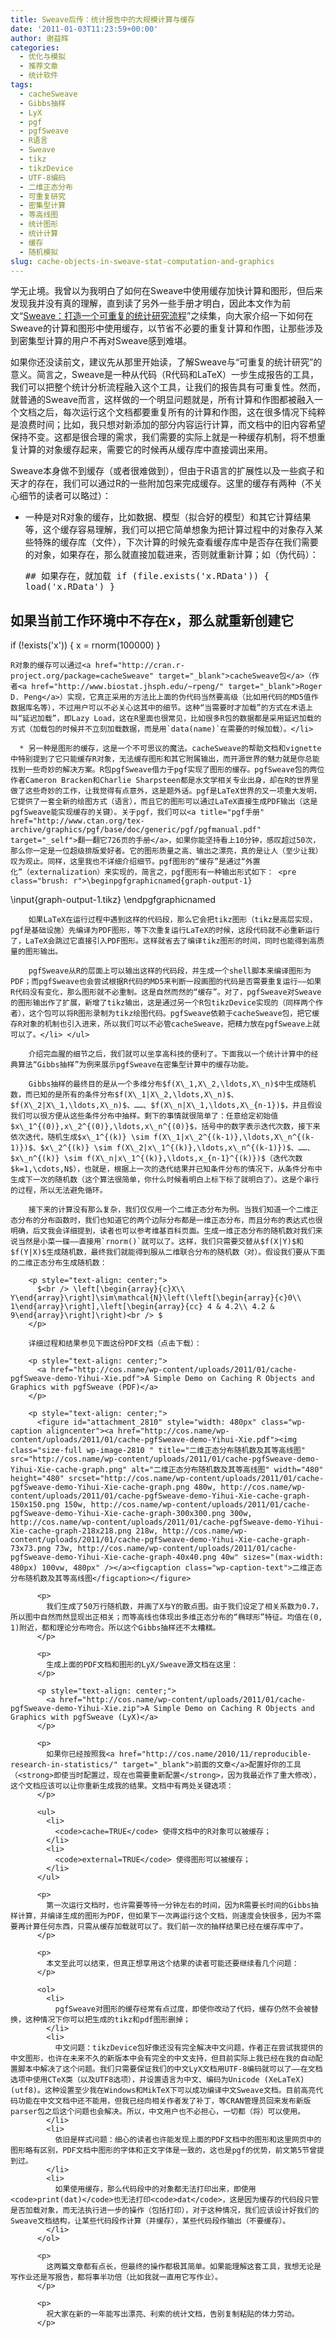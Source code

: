 ```yaml
---
title: Sweave后传：统计报告中的大规模计算与缓存
date: '2011-01-03T11:23:59+00:00'
author: 谢益辉
categories:
  - 优化与模拟
  - 推荐文章
  - 统计软件
tags:
  - cacheSweave
  - Gibbs抽样
  - LyX
  - pgf
  - pgfSweave
  - R语言
  - Sweave
  - tikz
  - tikzDevice
  - UTF-8编码
  - 二维正态分布
  - 可重复研究
  - 密集型计算
  - 等高线图
  - 统计图形
  - 统计计算
  - 缓存
  - 随机模拟
slug: cache-objects-in-sweave-stat-computation-and-graphics
---
```


学无止境。我曾以为我明白了如何在Sweave中使用缓存加快计算和图形，但后来发现我并没有真的理解，直到读了另外一些手册才明白，因此本文作为前文“<a href="http://cos.name/2010/11/reproducible-research-in-statistics/" target="_blank">Sweave：打造一个可重复的统计研究流程</a>”之续集，向大家介绍一下如何在Sweave的计算和图形中使用缓存，以节省不必要的重复计算和作图，让那些涉及到密集型计算的用户不再对Sweave感到难堪。

如果你还没读前文，建议先从那里开始读，了解Sweave与“可重复的统计研究”的意义。简言之，Sweave是一种从代码（R代码和LaTeX）一步生成报告的工具，我们可以把整个统计分析流程融入这个工具，让我们的报告具有可重复性。然而，就普通的Sweave而言，这样做的一个明显问题就是，所有计算和作图都被融入一个文档之后，每次运行这个文档都要重复所有的计算和作图，这在很多情况下纯粹是浪费时间；比如，我只想对新添加的部分内容运行计算，而文档中的旧内容希望保持不变。这都是很合理的需求，我们需要的实际上就是一种缓存机制，将不想重复计算的对象缓存起来，需要它的时候再从缓存库中直接调出来用。

Sweave本身做不到缓存（或者很难做到），但由于R语言的扩展性以及一些疯子和天才的存在，我们可以通过R的一些附加包来完成缓存。这里的缓存有两种（不关心细节的读者可以略过）：

  * 一种是对R对象的缓存，比如数据、模型（拟合好的模型）和其它计算结果等，这个缓存容易理解，我们可以把它简单想象为把计算过程中的对象存入某些特殊的缓存库（文件），下次计算的时候先查看缓存库中是否存在我们需要的对象，如果存在，那么就直接加载进来，否则就重新计算；如（伪代码）： <pre class="brush: r">## 如果存在，就加载
if (file.exists('x.RData')) {
    load('x.RData')
}
## 如果当前工作环境中不存在x，那么就重新创建它
if (!exists('x')) {
    x = rnorm(100000)
}</pre>
    
    R对象的缓存可以通过<a href="http://cran.r-project.org/package=cacheSweave" target="_blank">cacheSweave包</a>（作者<a href="http://www.biostat.jhsph.edu/~rpeng/" target="_blank">Roger D. Peng</a>）实现，它真正采用的方法比上面的伪代码当然要高级（比如用代码的MD5值作数据库名等），不过用户可以不必关心这其中的细节。这种“当需要时才加载”的方式在术语上叫“延迟加载”，即Lazy Load，这在R里面也很常见，比如很多R包的数据都是采用延迟加载的方式（加载包的时候并不立刻加载数据，而是用`data(name)`在需要的时候加载）。</li> 
    
      * 另一种是图形的缓存，这是一个不可思议的魔法。cacheSweave的帮助文档和vignette中特别提到了它只能缓存R对象，无法缓存图形和其它附属输出，而开源世界的魅力就是你总能找到一些奇妙的解决方案。R包pgfSweave借力于pgf实现了图形的缓存。pgfSweave包的两位作者Cameron Bracken和Charlie Sharpsteen都是水文学相关专业出身，却在R的世界里做了这些奇妙的工作，让我觉得有点意外，这是题外话。pgf是LaTeX世界的又一项重大发明，它提供了一套全新的绘图方式（语言），而且它的图形可以通过LaTeX直接生成PDF输出（这是pgfSweave能实现缓存的关键）。关于pgf，我们可以<a title="pgf手册" href="http://www.ctan.org/tex-archive/graphics/pgf/base/doc/generic/pgf/pgfmanual.pdf" target="_self">翻一翻它726页的手册</a>，如果你能坚持看上10分钟，感叹超过50次，那么你一定是一位超级排版爱好者。它的图形质量之高、输出之漂亮，真的是让人（至少让我）叹为观止。同样，这里我也不详细介绍细节。pgf图形的“缓存”是通过“外置化”（externalization）来实现的，简言之，pgf图形有一种输出形式如下： <pre class="brush: r">\beginpgfgraphicnamed{graph-output-1}
\input{graph-output-1.tikz}
\endpgfgraphicnamed
</pre>
        
        如果LaTeX在运行过程中遇到这样的代码段，那么它会把tikz图形（tikz是高层实现，pgf是基础设施）先编译为PDF图形，等下次重复运行LaTeX的时候，这段代码就不必重新运行了，LaTeX会跳过它直接引入PDF图形。这样就省去了编译tikz图形的时间，同时也能得到高质量的图形输出。
        
        pgfSweave从R的层面上可以输出这样的代码段，并生成一个shell脚本来编译图形为PDF；而pgfSweave也会尝试根据R代码的MD5来判断一段画图的代码是否需要重复运行——如果R代码没有变化，那么图形就不必重制。这是自然而然的“缓存”。对了，pgfSweave对Sweave的图形输出作了扩展，新增了tikz输出，这是通过另一个R包tikzDevice实现的（同样两个作者），这个包可以将R图形录制为tikz绘图代码。pgfSweave依赖于cacheSweave包，把它缓存R对象的机制也引入进来，所以我们可以不必管cacheSweave，把精力放在pgfSweave上就可以了。</li> </ul> 
        
        介绍完血腥的细节之后，我们就可以坐享高科技的便利了。下面我以一个统计计算中的经典算法“Gibbs抽样”为例来展示pgfSweave在密集型计算中的缓存功能。
        
        Gibbs抽样的最终目的是从一个多维分布$f(X\_1,X\_2,\ldots,X\_n)$中生成随机数，而已知的是所有的条件分布$f(X\_1|X\_2,\ldots,X\_n)$、$f(X\_2|X\_1,\ldots,X\_n)$、……、$f(X\_n|X\_1,\ldots,X\_{n-1})$，并且假设我们可以很方便从这些条件分布中抽样。剩下的事情就很简单了：任意给定初始值$x\_1^{(0)},x\_2^{(0)},\ldots,x\_n^{(0)}$，括号中的数字表示迭代次数，接下来依次迭代，随机生成$x\_1^{(k)} \sim f(X\_1|x\_2^{(k-1)},\ldots,X\_n^{(k-1)})$、$x\_2^{(k)} \sim f(X\_2|x\_1^{(k)},\ldots,x\_n^{(k-1)})$、……、$x\_n^{(k)} \sim f(X\_n|x\_1^{(k)},\ldots,x_{n-1}^{(k)})$（迭代次数$k=1,\cdots,N$），也就是，根据上一次的迭代结果并已知条件分布的情况下，从条件分布中生成下一次的随机数（这个算法很简单，你什么时候看明白上标下标了就明白了）。这是个串行的过程，所以无法避免循环。
        
        接下来的计算没有那么复杂，我们仅仅用一个二维正态分布为例。当我们知道一个二维正态分布的分布函数时，我们也知道它的两个边际分布都是一维正态分布，而且分布的表达式也很明确，后文我会详细提到，读者也可以参考维基百科页面。生成一维正态分布的随机数对我们来说当然是小菜一碟——直接用`rnorm()`就可以了。这样，我们只需要交替从$f(X|Y)$和$f(Y|X)$生成随机数，最终我们就能得到服从二维联合分布的随机数（对）。假设我们要从下面的二维正态分布生成随机数：
        
        <p style="text-align: center;">
          $<br /> \left[\begin{array}{c}X\\ Y\end{array}\right]\sim\mathcal{N}\left(\left[\begin{array}{c}0\\ 1\end{array}\right],\left[\begin{array}{cc} 4 & 4.2\\ 4.2 & 9\end{array}\right]\right)<br /> $
        </p>
        
        详细过程和结果参见下面这份PDF文档（点击下载）：
        
        <p style="text-align: center;">
          <a href="http://cos.name/wp-content/uploads/2011/01/cache-pgfSweave-demo-Yihui-Xie.pdf">A Simple Demo on Caching R Objects and Graphics with pgfSweave (PDF)</a>
        </p>
        
        <p style="text-align: center;">
          <figure id="attachment_2810" style="width: 480px" class="wp-caption aligncenter"><a href="http://cos.name/wp-content/uploads/2011/01/cache-pgfSweave-demo-Yihui-Xie.pdf"><img class="size-full wp-image-2810 " title="二维正态分布随机数及其等高线图" src="http://cos.name/wp-content/uploads/2011/01/cache-pgfSweave-demo-Yihui-Xie-cache-graph.png" alt="二维正态分布随机数及其等高线图" width="480" height="480" srcset="http://cos.name/wp-content/uploads/2011/01/cache-pgfSweave-demo-Yihui-Xie-cache-graph.png 480w, http://cos.name/wp-content/uploads/2011/01/cache-pgfSweave-demo-Yihui-Xie-cache-graph-150x150.png 150w, http://cos.name/wp-content/uploads/2011/01/cache-pgfSweave-demo-Yihui-Xie-cache-graph-300x300.png 300w, http://cos.name/wp-content/uploads/2011/01/cache-pgfSweave-demo-Yihui-Xie-cache-graph-218x218.png 218w, http://cos.name/wp-content/uploads/2011/01/cache-pgfSweave-demo-Yihui-Xie-cache-graph-73x73.png 73w, http://cos.name/wp-content/uploads/2011/01/cache-pgfSweave-demo-Yihui-Xie-cache-graph-40x40.png 40w" sizes="(max-width: 480px) 100vw, 480px" /></a><figcaption class="wp-caption-text">二维正态分布随机数及其等高线图</figcaption></figure> 
          
          <p>
            我们生成了50万行随机数，并画了X与Y的散点图。由于我们设定了相关系数为0.7，所以图中自然而然显现出正相关；而等高线也体现出多维正态分布的“椭球形”特征。均值在(0, 1)附近，都和理论分布吻合。所以这个Gibbs抽样还不太糟糕。
          </p>
          
          <p>
            生成上面的PDF文档和图形的LyX/Sweave源文档在这里：
          </p>
          
          <p style="text-align: center;">
            <a href="http://cos.name/wp-content/uploads/2011/01/cache-pgfSweave-demo-Yihui-Xie.zip">A Simple Demo on Caching R Objects and Graphics with pgfSweave (LyX)</a>
          </p>
          
          <p>
            如果你已经按照我<a href="http://cos.name/2010/11/reproducible-research-in-statistics/" target="_blank">前面的文章</a>配置好你的工具（<strong>即使当时配置过，现在也需要重新配置</strong>，因为我最近作了重大修改），这个文档应该可以让你重新生成我的结果。文档中有两处关键选项：
          </p>
          
          <ul>
            <li>
              <code>cache=TRUE</code> 使得文档中的R对象可以被缓存；
            </li>
            <li>
              <code>external=TRUE</code> 使得图形可以被缓存；
            </li>
          </ul>
          
          <p>
            第一次运行文档时，也许需要等待一分钟左右的时间，因为R需要长时间的Gibbs抽样计算，并编译生成的图形为PDF，但如果下一次再运行这个文档，则速度会快很多，因为不需要再计算任何东西，只需从缓存加载就可以了。我们前一次的抽样结果已经在缓存库中了。
          </p>
          
          <p>
            本文至此可以结束，但真正想享用这个结果的读者可能还要继续看几个问题：
          </p>
          
          <ol>
            <li>
              pgfSweave对图形的缓存经常有点过度，即使你改动了代码，缓存仍然不会被替换，这种情况下你可以把生成的tikz和pdf图形删掉；
            </li>
            <li>
              中文问题：tikzDevice包好像还没有完全解决中文问题，作者正在尝试我提供的中文图形，也许在未来不久的新版本中会有完全的中文支持，但目前实际上我已经在我的自动配置脚本中解决了这个问题。我们只需要保证我们的中文LyX文档用UTF-8编码就可以了——在文档选项中使用CTeX类（以及UTF8选项），并设置语言为中文、编码为Unicode (XeLaTeX) (utf8)。这种设置至少我在Windows和MikTeX下可以成功编译中文Sweave文档。目前高亮代码功能在中文文档中还不能用，但我已经向相关作者发了补丁，等CRAN管理员回来发布新版parser包之后这个问题也会解决。所以，中文用户也不必担心，一切都（将）可以使用。
            </li>
            <li>
              依旧是样式问题：细心的读者也许能发现上面的PDF文档中的图形和这里网页中的图形略有区别，PDF文档中图形的字体和正文字体是一致的，这也是pgf的优势，前文第5节曾提到过。
            </li>
            <li>
              如果使用缓存，那么代码段中的对象都无法打印出来，即使用<code>print(dat)</code>也无法打印<code>dat</code>，这是因为缓存的代码段只管是否加载对象，而无法执行进一步的操作（包括打印），对于这种情况，我们应该设计好我们的Sweave文档结构，让某些代码段作计算（并缓存），某些代码段作输出（不要缓存）。
            </li>
          </ol>
          
          <p>
            这两篇文章都有点长，但最终的操作都极其简单。如果能理解这套工具，我想无论是写作业还是写报告，都将事半功倍（比如我就一直用它写作业）。
          </p>
          
          <p>
            祝大家在新的一年能写出漂亮、利索的统计文档，告别复制粘贴的体力劳动。
          </p>
